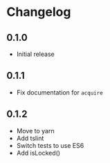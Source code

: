 # Changelog

## 0.1.0

 * Initial release

## 0.1.1

 * Fix documentation for `acquire`

## 0.1.2

 * Move to yarn
 * Add tslint
 * Switch tests to use ES6
 * Add isLocked()